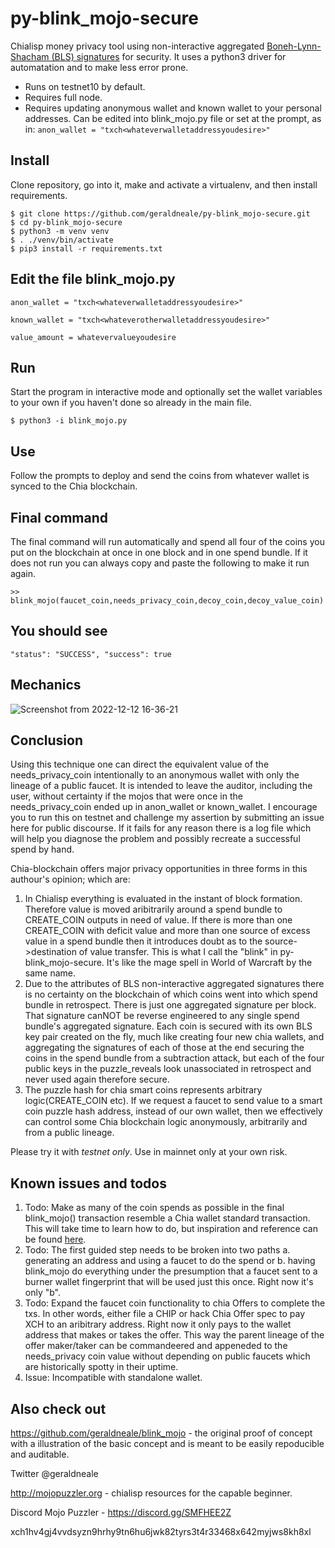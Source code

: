 # py-blink_mojo-secure
Chialisp money privacy tool using non-interactive aggregated  <a href="https://www.iacr.org/archive/asiacrypt2001/22480516.pdf">Boneh-Lynn-Shacham (BLS) signatures</a> for security. It uses a python3 driver for automatation and to make less error prone.

* Runs on testnet10 by default.
* Requires full node.
* Requires updating anonymous wallet and known wallet to your personal addresses. Can be edited into blink_mojo.py file or set at the prompt, as in: `anon_wallet = "txch<whateverwalletaddressyoudesire>"`


Install
-------

Clone repository, go into it, make and activate a virtualenv, and then install requirements.

```
$ git clone https://github.com/geraldneale/py-blink_mojo-secure.git
$ cd py-blink_mojo-secure
$ python3 -m venv venv
$ . ./venv/bin/activate
$ pip3 install -r requirements.txt
```

Edit the file blink_mojo.py
-------------
```
anon_wallet = "txch<whateverwalletaddressyoudesire>"
   
known_wallet = "txch<whateverotherwalletaddressyoudesire>"
   
value_amount = whatevervalueyoudesire
```
Run
-------
Start the program in interactive mode and optionally set the wallet variables to your own if you haven't done so already in the main file.

```
$ python3 -i blink_mojo.py
```

Use
-------
Follow the prompts to deploy and send the coins from whatever wallet is synced to the Chia blockchain.


Final command
------
The final command will run automatically and spend all four of the coins you put on the blockchain at once in one block and in one spend bundle. If it does not run you can always copy and paste the following to make it run again.
```
>> blink_mojo(faucet_coin,needs_privacy_coin,decoy_coin,decoy_value_coin)
```   
   
You should see
--------

`"status": "SUCCESS",
 "success": true`
 
 Mechanics
 ---------------
 ![Screenshot from 2022-12-12 16-36-21](https://user-images.githubusercontent.com/53587595/207159821-cd5e2467-9a57-43d3-98f8-f02282c1d35e.png)

 
 
Conclusion
---------

Using this technique one can direct the equivalent value of the needs_privacy_coin intentionally to an anonymous wallet with only the lineage of a public faucet. It is intended to leave the auditor, including the user, without certainty if the mojos that were once in the needs_privacy_coin ended up in anon_wallet or known_wallet. I encourage you to run this on testnet and challenge my assertion by submitting an issue here for public discourse. If it fails for any reason there is a log file which will help you diagnose the problem and possibly recreate a successful spend by hand.

Chia-blockchain offers major privacy opportunities in three forms in this authour's opinion; which are:
1) In Chialisp everything is evaluated in the instant of block formation. Therefore value is moved aribitrarily around a spend bundle to CREATE_COIN outputs in need of value. If there is more than one CREATE_COIN with deficit value and more than one source of excess value in a spend bundle then it introduces doubt as to the source->destination of value transfer. This is what I call the "blink" in py-blink_mojo-secure. It's like the mage spell in World of Warcraft by the same name. 
2) Due to the attributes of BLS non-interactive aggregated signatures there is no certainty on the blockchain of which coins went into which spend bundle in retrospect. There is just one aggregated signature per block. That signature canNOT be reverse engineered to any single spend bundle's aggregated signature. Each coin is secured with its own BLS key pair created on the fly, much like creating four new chia wallets, and aggregating the signatures of each of those at the end securing the coins in the spend bundle from a subtraction attack, but each of the four public keys in the puzzle_reveals look unassociated in retrospect and never used again therefore secure.  
3) The puzzle hash for chia smart coins represents arbitrary logic(CREATE_COIN etc). If we request a faucet to send value to a smart coin puzzle hash address, instead of our own wallet, then we effectively can control some Chia blockchain logic anonymously, arbitrarily and from a public lineage.

Please try it with _testnet only_. Use in mainnet only at your own risk.

Known issues and todos
---------
1) Todo: Make as many of the coin spends as possible in the final blink_mojo() transaction resemble a Chia wallet standard transaction. This will take time to learn how to do, but inspiration and reference can be found <a href = "https://github.com/richardkiss/chiaswap/blob/0c486088788266c43ab552cd2fcf5be76c919e31/chiaswap/main.py#L27">here</a>.
2) Todo: The first guided step needs to be broken into two paths a. generating an address and using a faucet to do the spend or b. having blink_mojo do everything under the presumption that a faucet sent to a burner wallet fingerprint that will be used just this once. Right now it's only "b". 
2) Todo: Expand the faucet coin functionality to chia Offers to complete the txs. In other words, either file a CHIP or hack Chia Offer spec to pay XCH to an aribitrary address. Right now it only pays to the wallet address that makes or takes the offer. This way the parent lineage of the offer maker/taker can be commandeered and appeneded to the needs_privacy coin value without depending on public faucets which are historically spotty in their uptime. 
3) Issue: Incompatible with standalone wallet.

Also check out
------------
https://github.com/geraldneale/blink_mojo - the original proof of concept with a illustration of the basic concept and is meant to be easily repoducible and auditable.

Twitter @geraldneale

http://mojopuzzler.org - chialisp resources for the capable beginner.

Discord Mojo Puzzler - https://discord.gg/SMFHEE2Z

xch1hv4gj4vvdsyzn9hrhy9tn6hu6jwk82tyrs3t4r33468x642myjws8kh8xl
